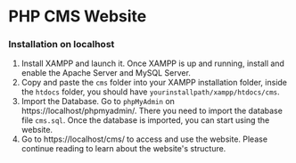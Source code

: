 # PHP CMS Website

### Installation on localhost
1. Install XAMPP and launch it. Once XAMPP is up and running, install and enable the Apache Server and MySQL Server.
2. Copy and paste the `cms` folder into your XAMPP installation folder, inside the `htdocs` folder, you should have `yourinstallpath/xampp/htdocs/cms`.
3. Import the Database. Go to `phpMyAdmin` on https://localhost/phpmyadmin/. There you need to import the database file `cms.sql`. Once the database is imported, you can start using the website. 
4. Go to https://localhost/cms/ to access and use the website. Please continue reading to learn about the website's structure. 
